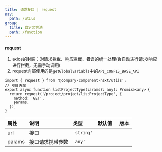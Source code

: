 ```yaml
---
title: 请求接口 | request
nav:
  path: /utils
group:
  title: 自定义方法
  path: /function
---
```


#### request
1. axios的封装：对请求拦截、响应拦截、错误的统一处理(会自动进行请求/响应进行拦截，无需手动调用)
2. request内部使用的是`getGlobalVariable`中的`API_CONFIG_BASE_API`
```
import { request } from '@company-component-next/utils'; 
// 项目类型
export async function listProjectType(params?: any): Promise<any> {
  return request('/project/project/listProjectType', {
    method: 'GET',
    params,
  });
}
```

|属性 |说明 |类型 |默认值  |版本|
|:-----|:-----|:-----|:-----|:-----|
|url| 接口| `'string'`|
|params| 接口请求携带参数| `'any'`|